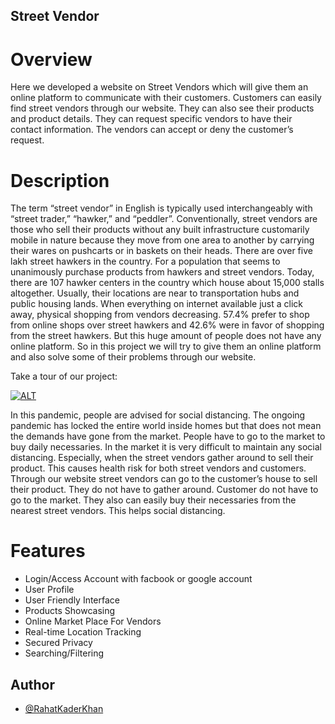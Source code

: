 ## Street Vendor

# Overview

Here we developed a website on Street Vendors which will give them an online platform to communicate with their customers. Customers can easily find street vendors through our website. They can also see their products and product details. They can request specific vendors to have their contact information. The vendors can accept or deny the customer’s request.

# Description

The term “street vendor” in English is typically used interchangeably with “street trader,” “hawker,” and “peddler”. Conventionally, street vendors are those who sell their products without any built infrastructure customarily mobile in nature because they move from one area to another by carrying their wares on pushcarts or in baskets on their heads. There are over five lakh street hawkers in the country. For a population that seems to unanimously purchase products from hawkers and street vendors. Today, there are 107 hawker centers in the country which house about 15,000 stalls altogether. Usually, their locations are near to transportation hubs and public housing lands. When everything on internet available just a click away, physical shopping from vendors decreasing. 57.4% prefer to shop from online shops over street hawkers and 42.6% were in favor of shopping from the street hawkers. But this huge amount of people does not have any online platform. So in this project we will try to give them an online platform and also solve some of their problems through our website.

Take a tour of our project:

[![ALT](https://youtube-md.vercel.app/EjKsh6TEwvg)](https://www.youtube.com/watch?v=EjKsh6TEwvg)

In this pandemic, people are advised for social distancing. The ongoing pandemic has locked the entire world inside homes but that does not mean the demands have gone from the market. People have to go to the market to buy daily necessaries. In the market it is very difficult to maintain any social distancing. Especially, when the street vendors gather around to sell their product. This causes health risk for both street vendors and customers. Through our website street vendors can go to the customer’s house to sell their product. They do not have to gather around. Customer do not have to go to the market. They also can easily buy their necessaries from the nearest street vendors. This helps social distancing.

# Features

- Login/Access Account with facbook or google account
- User Profile
- User Friendly Interface
- Products Showcasing
- Online Market Place For Vendors
- Real-time Location Tracking
- Secured Privacy
- Searching/Filtering

## Author

- [@RahatKaderKhan](https://github.com/rahatkader)
